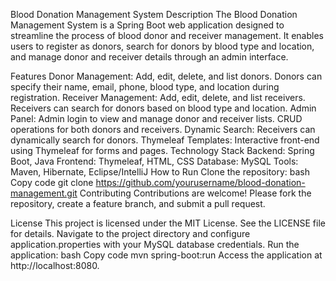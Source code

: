 Blood Donation Management System
Description
The Blood Donation Management System is a Spring Boot web application designed to streamline the process of blood donor and receiver management. It enables users to register as donors, search for donors by blood type and location, and manage donor and receiver details through an admin interface.

Features
Donor Management:
Add, edit, delete, and list donors.
Donors can specify their name, email, phone, blood type, and location during registration.
Receiver Management:
Add, edit, delete, and list receivers.
Receivers can search for donors based on blood type and location.
Admin Panel:
Admin login to view and manage donor and receiver lists.
CRUD operations for both donors and receivers.
Dynamic Search:
Receivers can dynamically search for donors.
Thymeleaf Templates:
Interactive front-end using Thymeleaf for forms and pages.
Technology Stack
Backend: Spring Boot, Java
Frontend: Thymeleaf, HTML, CSS
Database: MySQL
Tools: Maven, Hibernate, Eclipse/IntelliJ
How to Run
Clone the repository:
bash
Copy code
git clone https://github.com/yourusername/blood-donation-management.git
Contributing
Contributions are welcome! Please fork the repository, create a feature branch, and submit a pull request.

License
This project is licensed under the MIT License. See the LICENSE file for details.
Navigate to the project directory and configure application.properties with your MySQL database credentials.
Run the application:
bash
Copy code
mvn spring-boot:run
Access the application at http://localhost:8080.
